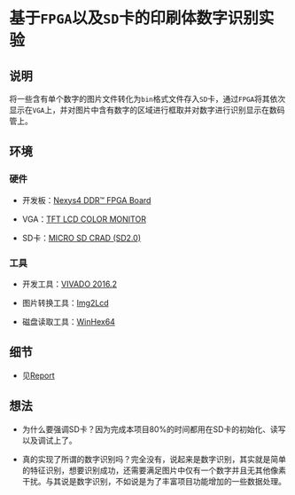 # 基于`FPGA`以及`SD`卡的印刷体数字识别实验

## 说明

将一些含有单个数字的图片文件转化为`bin`格式文件存入`SD`卡，通过`FPGA`将其依次显示在`VGA`上，并对图片中含有数字的区域进行框取并对数字进行识别显示在数码管上。

## 环境

### 硬件

- 开发板：[Nexys4 DDR™ FPGA Board](https://reference.digilentinc.com/reference/programmable-logic/nexys-4-ddr/start)

- VGA：[TFT LCD COLOR MONITOR](http://www.tinyvga.com/vga-timing)

- SD卡：[MICRO SD CRAD (SD2.0)](https://www.sdcard.org/)

### 工具

- 开发工具：[VIVADO 2016.2](https://china.xilinx.com/products/design-tools/vivado.html)

- 图片转换工具：[Img2Lcd](https://image2lcd.software.informer.com/3.2/)

- 磁盘读取工具：[WinHex64](http://www.x-ways.net/winhex/)

## 细节

- 见[Report](https://github.com/Yaozhtj/sdcard_digital_recognition/blob/master/report.pdf)

## 想法

- 为什么要强调SD卡？因为完成本项目80%的时间都用在SD卡的初始化、读写以及调试上了。

- 真的实现了所谓的数字识别吗？完全没有，说起来是数字识别，其实就是简单的特征识别，想要识别成功，还需要满足图片中仅有一个数字并且无其他像素干扰。与其说是数字识别，不如说是为了丰富项目功能增加的一些数据处理。

